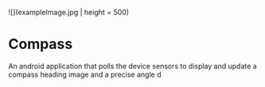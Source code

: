 ![](exampleImage.jpg | height = 500)

# Compass
An android application that polls the device sensors to display and update a compass heading image and a precise angle
d
